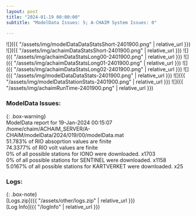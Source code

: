 ```yaml
---
layout: post
title: "2024-01-19 00:00:00"
subtitle: "ModelData Issues: 5; A-CHAIM System Issues: 0"

---
```


![]({{ "/assets/img/modelDataDataStatsShort-2401900.png" | relative_url }})
![]({{ "/assets/img/achaimDataStatsShort-2401900.png" | relative_url }})
![]({{ "/assets/img/achaimDataStatsLong00-2401900.png" | relative_url }})
![]({{ "/assets/img/achaimDataStatsLong01-2401900.png" | relative_url }})
![]({{ "/assets/img/achaimDataStatsLong02-2401900.png" | relative_url }})
![]({{ "/assets/img/modelDataDataStats-2401900.png" | relative_url }})
![]({{ "/assets/img/modelDataStationStats-2401900.png" | relative_url }})
![]({{ "/assets/img/achaimRunTime-2401900.png" | relative_url }})


### ModelData Issues:  
  
{: .box-warning}  
 ModelData report for 19-Jan-2024 00:15:07   
 /home/chaim/ACHAIM_SERVER/A-CHAIM/modelData/2024/019/00/modelData.mat   
 51.783% of RIO absoprtion values are finite   
 74.3377% of RIO volt values are finite   
 0% of all possible stations for IONO were downloaded. x1703   
 0% of all possible stations for SENTINEL were downloaded. x1158   
 5.0167% of all possible stations for KARTVERKET were downloaded. x25   
  


### Logs:  
  
{: .box-note}  
[Logs.zip]({{ "/assets/other/logs.zip" | relative_url }})  
[Log Info]({{ "/logInfo" | relative_url }})  
